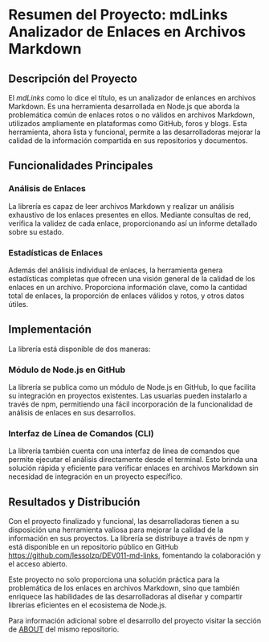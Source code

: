 # Resumen del Proyecto: mdLinks Analizador de Enlaces en Archivos Markdown

## Descripción del Proyecto

El *mdLinks* como lo dice el título, es un analizador de enlances en archivos Markdown. Es una herramienta desarrollada en Node.js que aborda la problemática común de enlaces rotos o no válidos en archivos Markdown, utilizados ampliamente en plataformas como GitHub, foros y blogs. Esta herramienta, ahora lista y funcional, permite a las desarrolladoras mejorar la calidad de la información compartida en sus repositorios y documentos.

## Funcionalidades Principales

### Análisis de Enlaces

La librería es capaz de leer archivos Markdown y realizar un análisis exhaustivo de los enlaces presentes en ellos. Mediante consultas de red, verifica la validez de cada enlace, proporcionando así un informe detallado sobre su estado.

### Estadísticas de Enlaces

Además del análisis individual de enlaces, la herramienta genera estadísticas completas que ofrecen una visión general de la calidad de los enlaces en un archivo. Proporciona información clave, como la cantidad total de enlaces, la proporción de enlaces válidos y rotos, y otros datos útiles.

## Implementación

La librería está disponible de dos maneras:

### Módulo de Node.js en GitHub

La librería se publica como un módulo de Node.js en GitHub, lo que facilita su integración en proyectos existentes. Las usuarias pueden instalarlo a través de npm, permitiendo una fácil incorporación de la funcionalidad de análisis de enlaces en sus desarrollos.

### Interfaz de Línea de Comandos (CLI)

La librería también cuenta con una interfaz de línea de comandos que permite ejecutar el análisis directamente desde el terminal. Esto brinda una solución rápida y eficiente para verificar enlaces en archivos Markdown sin necesidad de integración en un proyecto específico.


## Resultados y Distribución

Con el proyecto finalizado y funcional, las desarrolladoras tienen a su disposición una herramienta valiosa para mejorar la calidad de la información en sus proyectos. La librería se distribuye a través de npm y está disponible en un repositorio público en GitHub https://github.com/lessolzp/DEV011-md-links, fomentando la colaboración y el acceso abierto.

Este proyecto no solo proporciona una solución práctica para la problemática de los enlaces en archivos Markdown, sino que también enriquece las habilidades de las desarrolladoras al diseñar y compartir librerías eficientes en el ecosistema de Node.js.


Para información adicional sobre el desarrollo del proyecto visitar la sección de [ABOUT](./ABOUT.md) del mismo repositorio.
